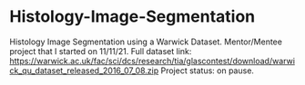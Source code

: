 # Histology-Image-Segmentation
Histology Image Segmentation using a Warwick Dataset. Mentor/Mentee project that I started on 11/11/21.
Full dataset link: https://warwick.ac.uk/fac/sci/dcs/research/tia/glascontest/download/warwick_qu_dataset_released_2016_07_08.zip
Project status: on pause.
